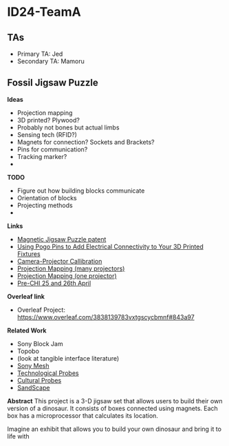 <h1>ID24-TeamA</h1>

## TAs ##
- Primary TA: Jed
- Secondary TA: Mamoru

<h2>Fossil Jigsaw Puzzle</h2>

**Ideas**
- Projection mapping
- 3D printed? Plywood?
- Probably not bones but actual limbs
- Sensing tech (RFID?)
- Magnets for connection? Sockets and Brackets?
- Pins for communication?
- Tracking marker?
- 

**TODO**
- Figure out how building blocks communicate
- Orientation of blocks
- Projecting methods
- 

**Links**
- [Magnetic Jigsaw Puzzle patent](https://patents.google.com/patent/US4258920A/en)
- [Using Pogo Pins to Add Electrical Connectivity to Your 3D Printed Fixtures](https://www.javelin-tech.com/blog/2016/10/pogo-pins-3d-printed-fixtures/)
- [Camera-Projector Callibration](https://www.researchgate.net/publication/262204503_Simple_Accurate_and_Robust_Projector-Camera_Calibration)
- [Projection Mapping (many projectors)](https://www.researchgate.net/publication/305081970_A_method_for_realistic_3D_projection_mapping_using_multiple_projectors)
- [Projection Mapping (one projector)](https://www.lumenarius.com/how-3d-projection-mapping-works)
- [Pre-CHI 25 and 26th April](https://www.eventbrite.com/e/southwest-uk-pre-chi-2024-tickets-853530902907?aff=oddtdtcreator)


**Overleaf link**
- Overleaf Project: https://www.overleaf.com/3838139783vxtgscycbmnf#843a97  

**Related Work**
- Sony Block Jam
- Topobo
- (look at tangible interface literature)
- [Sony Mesh](https://meshprj.com/en/)
- [Technological Probes](https://dl.acm.org/doi/10.1145/642611.642616)
- [Cultural Probes](https://dl.acm.org/doi/10.1145/291224.291235)
- [SandScape](https://tangible.media.mit.edu/project/sandscape/)


**Abstract**
This project is a 3-D jigsaw set that allows users to build their own version of a dinosaur. It consists of boxes connected using magnets. Each box has a microprocessor that calculates its location.

Imagine an exhibit that allows you to build your own dinosaur and bring it to life with 
